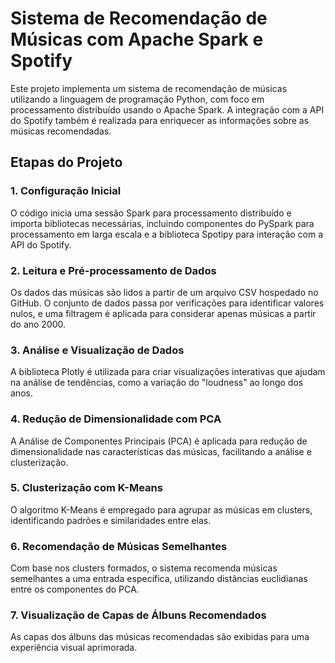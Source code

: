 # Sistema de Recomendação de Músicas com Apache Spark e Spotify
Este projeto implementa um sistema de recomendação de músicas utilizando a linguagem de programação Python, com foco em processamento distribuído usando o Apache Spark. A integração com a API do Spotify também é realizada para enriquecer as informações sobre as músicas recomendadas.

## Etapas do Projeto
### 1. Configuração Inicial
O código inicia uma sessão Spark para processamento distribuído e importa bibliotecas necessárias, incluindo componentes do PySpark para processamento em larga escala e a biblioteca Spotipy para interação com a API do Spotify.

### 2. Leitura e Pré-processamento de Dados
Os dados das músicas são lidos a partir de um arquivo CSV hospedado no GitHub. O conjunto de dados passa por verificações para identificar valores nulos, e uma filtragem é aplicada para considerar apenas músicas a partir do ano 2000.

### 3. Análise e Visualização de Dados
A biblioteca Plotly é utilizada para criar visualizações interativas que ajudam na análise de tendências, como a variação do "loudness" ao longo dos anos.

### 4. Redução de Dimensionalidade com PCA
A Análise de Componentes Principais (PCA) é aplicada para redução de dimensionalidade nas características das músicas, facilitando a análise e clusterização.

### 5. Clusterização com K-Means
O algoritmo K-Means é empregado para agrupar as músicas em clusters, identificando padrões e similaridades entre elas.

### 6. Recomendação de Músicas Semelhantes
Com base nos clusters formados, o sistema recomenda músicas semelhantes a uma entrada específica, utilizando distâncias euclidianas entre os componentes do PCA.

### 7. Visualização de Capas de Álbuns Recomendados
As capas dos álbuns das músicas recomendadas são exibidas para uma experiência visual aprimorada.
